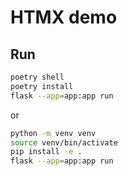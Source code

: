 # HTMX demo


## Run

```bash
poetry shell
poetry install
flask --app=app:app run
```

or

```bash
python -m venv venv
source venv/bin/activate
pip install -e .
flask --app=app:app run
```
